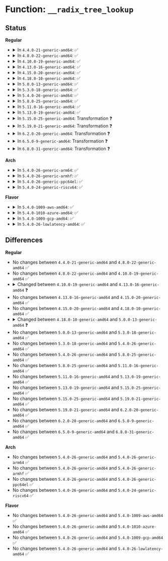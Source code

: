 # Function: <code>__radix_tree_lookup</code>

## Status
<b>Regular</b>
<ul>
<li>
<details>
<summary>In <code>4.4.0-21-generic-amd64</code>: ✅</summary>

```c
void * __radix_tree_lookup(struct radix_tree_root * root, long unsigned int index, struct radix_tree_node * * nodep, void * * * slotp)
```

```json
{
  "name": "__radix_tree_lookup",
  "collision_type": "Unique Global",
  "inline_type": "No",
  "funcs": [
    {
      "addr": 18446744071582969616,
      "name": "__radix_tree_lookup",
      "external": true,
      "loc": "lib/radix-tree.c:491",
      "file": "lib/radix-tree.c",
      "inline": "seen, unknown",
      "caller_inline": [],
      "caller_func": [
        "mm/filemap.c:__delete_from_page_cache",
        "lib/radix-tree.c:radix_tree_lookup_slot",
        "lib/radix-tree.c:radix_tree_lookup",
        "lib/radix-tree.c:radix_tree_delete_item"
      ]
    }
  ],
  "symbols": [
    {
      "addr": 18446744071582969616,
      "name": "__radix_tree_lookup",
      "section": ".text",
      "bind": "STB_GLOBAL",
      "size": 154
    }
  ]
}
```
</details>
</li>
<li>
<details>
<summary>In <code>4.8.0-22-generic-amd64</code>: ✅</summary>

```c
void * __radix_tree_lookup(struct radix_tree_root * root, long unsigned int index, struct radix_tree_node * * nodep, void * * * slotp)
```

```json
{
  "name": "__radix_tree_lookup",
  "collision_type": "Unique Global",
  "inline_type": "No",
  "funcs": [
    {
      "addr": 18446744071583258240,
      "name": "__radix_tree_lookup",
      "external": true,
      "loc": "lib/radix-tree.c:677",
      "file": "lib/radix-tree.c",
      "inline": "seen, unknown",
      "caller_inline": [],
      "caller_func": [
        "fs/dax.c:dax_fault",
        "fs/dax.c:dax_unlock_mapping_entry",
        "fs/dax.c:get_unlocked_mapping_entry",
        "lib/radix-tree.c:radix_tree_replace_clear_tags",
        "lib/radix-tree.c:radix_tree_delete_item",
        "lib/radix-tree.c:radix_tree_lookup",
        "lib/radix-tree.c:radix_tree_lookup_slot"
      ]
    }
  ],
  "symbols": [
    {
      "addr": 18446744071583258240,
      "name": "__radix_tree_lookup",
      "section": ".text",
      "bind": "STB_GLOBAL",
      "size": 240
    }
  ]
}
```
</details>
</li>
<li>
<details>
<summary>In <code>4.10.0-19-generic-amd64</code>: ✅</summary>

```c
void * __radix_tree_lookup(struct radix_tree_root * root, long unsigned int index, struct radix_tree_node * * nodep, void * * * slotp)
```

```json
{
  "name": "__radix_tree_lookup",
  "collision_type": "Unique Global",
  "inline_type": "No",
  "funcs": [
    {
      "addr": 18446744071583374880,
      "name": "__radix_tree_lookup",
      "external": true,
      "loc": "lib/radix-tree.c:911",
      "file": "lib/radix-tree.c",
      "inline": "seen, unknown",
      "caller_inline": [],
      "caller_func": [
        "mm/filemap.c:__delete_from_page_cache",
        "mm/truncate.c:clear_shadow_entry",
        "mm/shmem.c:shmem_radix_tree_replace",
        "fs/dax.c:dax_insert_mapping_entry",
        "fs/dax.c:dax_invalidate_mapping_entry",
        "fs/dax.c:dax_unlock_mapping_entry",
        "fs/dax.c:get_unlocked_mapping_entry",
        "lib/radix-tree.c:radix_tree_delete_item",
        "lib/radix-tree.c:radix_tree_split",
        "lib/radix-tree.c:radix_tree_lookup",
        "lib/radix-tree.c:radix_tree_lookup_slot"
      ]
    }
  ],
  "symbols": [
    {
      "addr": 18446744071583374880,
      "name": "__radix_tree_lookup",
      "section": ".text",
      "bind": "STB_GLOBAL",
      "size": 240
    }
  ]
}
```
</details>
</li>
<li>
<details>
<summary>In <code>4.13.0-16-generic-amd64</code>: ✅</summary>

```c
void * __radix_tree_lookup(const struct radix_tree_root * root, long unsigned int index, struct radix_tree_node * * nodep, void * * * slotp)
```

```json
{
  "name": "__radix_tree_lookup",
  "collision_type": "Unique Global",
  "inline_type": "No",
  "funcs": [
    {
      "addr": 18446744071588224240,
      "name": "__radix_tree_lookup",
      "external": true,
      "loc": "lib/radix-tree.c:1029",
      "file": "lib/radix-tree.c",
      "inline": "seen, unknown",
      "caller_inline": [],
      "caller_func": [
        "mm/filemap.c:__delete_from_page_cache",
        "mm/truncate.c:clear_shadow_entry",
        "mm/shmem.c:shmem_radix_tree_replace",
        "fs/dax.c:grab_mapping_entry",
        "fs/dax.c:dax_unlock_mapping_entry",
        "fs/dax.c:get_unlocked_mapping_entry",
        "lib/idr.c:idr_replace",
        "lib/radix-tree.c:radix_tree_delete_item",
        "lib/radix-tree.c:radix_tree_split",
        "lib/radix-tree.c:radix_tree_lookup",
        "lib/radix-tree.c:radix_tree_lookup_slot"
      ]
    }
  ],
  "symbols": [
    {
      "addr": 18446744071588224240,
      "name": "__radix_tree_lookup",
      "section": ".text",
      "bind": "STB_GLOBAL",
      "size": 292
    }
  ]
}
```
</details>
</li>
<li>
<details>
<summary>In <code>4.15.0-20-generic-amd64</code>: ✅</summary>

```c
void * __radix_tree_lookup(const struct radix_tree_root * root, long unsigned int index, struct radix_tree_node * * nodep, void * * * slotp)
```

```json
{
  "name": "__radix_tree_lookup",
  "collision_type": "Unique Global",
  "inline_type": "No",
  "funcs": [
    {
      "addr": 18446744071588774304,
      "name": "__radix_tree_lookup",
      "external": true,
      "loc": "lib/radix-tree.c:1028",
      "file": "lib/radix-tree.c",
      "inline": "seen, unknown",
      "caller_inline": [],
      "caller_func": [
        "mm/filemap.c:__delete_from_page_cache",
        "mm/truncate.c:invalidate_inode_pages2_range",
        "mm/truncate.c:invalidate_mapping_pages",
        "mm/shmem.c:shmem_radix_tree_replace",
        "fs/dax.c:dax_insert_mapping_entry",
        "fs/dax.c:grab_mapping_entry",
        "fs/dax.c:dax_unlock_mapping_entry",
        "fs/dax.c:get_unlocked_mapping_entry",
        "lib/idr.c:idr_replace_ext",
        "lib/radix-tree.c:radix_tree_delete_item",
        "lib/radix-tree.c:radix_tree_split",
        "lib/radix-tree.c:radix_tree_lookup",
        "lib/radix-tree.c:radix_tree_lookup_slot"
      ]
    }
  ],
  "symbols": [
    {
      "addr": 18446744071588774304,
      "name": "__radix_tree_lookup",
      "section": ".text",
      "bind": "STB_GLOBAL",
      "size": 292
    }
  ]
}
```
</details>
</li>
<li>
<details>
<summary>In <code>4.18.0-10-generic-amd64</code>: ✅</summary>

```c
void * __radix_tree_lookup(const struct radix_tree_root * root, long unsigned int index, struct radix_tree_node * * nodep, void * * * slotp)
```

```json
{
  "name": "__radix_tree_lookup",
  "collision_type": "Unique Global",
  "inline_type": "No",
  "funcs": [
    {
      "addr": 18446744071589153008,
      "name": "__radix_tree_lookup",
      "external": true,
      "loc": "lib/radix-tree.c:1029",
      "file": "lib/radix-tree.c",
      "inline": "seen, unknown",
      "caller_inline": [],
      "caller_func": [
        "mm/filemap.c:__delete_from_page_cache",
        "mm/truncate.c:invalidate_inode_pages2_range",
        "mm/truncate.c:invalidate_mapping_pages",
        "mm/shmem.c:shmem_radix_tree_replace",
        "fs/dax.c:dax_insert_mapping_entry",
        "fs/dax.c:grab_mapping_entry",
        "fs/dax.c:unlock_mapping_entry",
        "fs/dax.c:__get_unlocked_mapping_entry",
        "lib/idr.c:idr_replace",
        "lib/radix-tree.c:radix_tree_delete_item",
        "lib/radix-tree.c:radix_tree_split",
        "lib/radix-tree.c:radix_tree_lookup",
        "lib/radix-tree.c:radix_tree_lookup_slot"
      ]
    }
  ],
  "symbols": [
    {
      "addr": 18446744071589153008,
      "name": "__radix_tree_lookup",
      "section": ".text",
      "bind": "STB_GLOBAL",
      "size": 228
    }
  ]
}
```
</details>
</li>
<li>
<details>
<summary>In <code>5.0.0-13-generic-amd64</code>: ✅</summary>

```c
void * __radix_tree_lookup(const struct xarray * root, long unsigned int index, struct xa_node * * nodep, void * * * slotp)
```

```json
{
  "name": "__radix_tree_lookup",
  "collision_type": "Unique Global",
  "inline_type": "No",
  "funcs": [
    {
      "addr": 18446744071589385632,
      "name": "__radix_tree_lookup",
      "external": true,
      "loc": "lib/radix-tree.c:769",
      "file": "lib/radix-tree.c",
      "inline": "seen, unknown",
      "caller_inline": [],
      "caller_func": [
        "lib/idr.c:idr_replace",
        "lib/radix-tree.c:radix_tree_delete_item",
        "lib/radix-tree.c:radix_tree_lookup",
        "lib/radix-tree.c:radix_tree_lookup_slot"
      ]
    }
  ],
  "symbols": [
    {
      "addr": 18446744071589385632,
      "name": "__radix_tree_lookup",
      "section": ".text",
      "bind": "STB_GLOBAL",
      "size": 157
    }
  ]
}
```
</details>
</li>
<li>
<details>
<summary>In <code>5.3.0-18-generic-amd64</code>: ✅</summary>

```c
void * __radix_tree_lookup(const struct xarray * root, long unsigned int index, struct xa_node * * nodep, void * * * slotp)
```

```json
{
  "name": "__radix_tree_lookup",
  "collision_type": "Unique Global",
  "inline_type": "No",
  "funcs": [
    {
      "addr": 18446744071589842656,
      "name": "__radix_tree_lookup",
      "external": true,
      "loc": "lib/radix-tree.c:756",
      "file": "lib/radix-tree.c",
      "inline": "seen, unknown",
      "caller_inline": [],
      "caller_func": [
        "lib/idr.c:idr_replace",
        "lib/radix-tree.c:radix_tree_delete_item",
        "lib/radix-tree.c:radix_tree_lookup",
        "lib/radix-tree.c:radix_tree_lookup_slot"
      ]
    }
  ],
  "symbols": [
    {
      "addr": 18446744071589842656,
      "name": "__radix_tree_lookup",
      "section": ".text",
      "bind": "STB_GLOBAL",
      "size": 157
    }
  ]
}
```
</details>
</li>
<li>
<details>
<summary>In <code>5.4.0-26-generic-amd64</code>: ✅</summary>

```c
void * __radix_tree_lookup(const struct xarray * root, long unsigned int index, struct xa_node * * nodep, void * * * slotp)
```

```json
{
  "name": "__radix_tree_lookup",
  "collision_type": "Unique Global",
  "inline_type": "No",
  "funcs": [
    {
      "addr": 18446744071590068752,
      "name": "__radix_tree_lookup",
      "external": true,
      "loc": "lib/radix-tree.c:756",
      "file": "lib/radix-tree.c",
      "inline": "seen, unknown",
      "caller_inline": [],
      "caller_func": [
        "lib/idr.c:idr_replace",
        "lib/radix-tree.c:radix_tree_delete_item",
        "lib/radix-tree.c:radix_tree_lookup",
        "lib/radix-tree.c:radix_tree_lookup_slot"
      ]
    }
  ],
  "symbols": [
    {
      "addr": 18446744071590068752,
      "name": "__radix_tree_lookup",
      "section": ".text",
      "bind": "STB_GLOBAL",
      "size": 157
    }
  ]
}
```
</details>
</li>
<li>
<details>
<summary>In <code>5.8.0-25-generic-amd64</code>: ✅</summary>

```c
void * __radix_tree_lookup(const struct xarray * root, long unsigned int index, struct xa_node * * nodep, void * * * slotp)
```

```json
{
  "name": "__radix_tree_lookup",
  "collision_type": "Unique Global",
  "inline_type": "No",
  "funcs": [
    {
      "addr": 18446744071585065872,
      "name": "__radix_tree_lookup",
      "external": true,
      "loc": "lib/radix-tree.c:748",
      "file": "lib/radix-tree.c",
      "inline": "seen, unknown",
      "caller_inline": [],
      "caller_func": [
        "lib/idr.c:idr_replace",
        "lib/radix-tree.c:radix_tree_delete_item",
        "lib/radix-tree.c:radix_tree_lookup",
        "lib/radix-tree.c:radix_tree_lookup_slot"
      ]
    }
  ],
  "symbols": [
    {
      "addr": 18446744071585065872,
      "name": "__radix_tree_lookup",
      "section": ".text",
      "bind": "STB_GLOBAL",
      "size": 178
    }
  ]
}
```
</details>
</li>
<li>
<details>
<summary>In <code>5.11.0-16-generic-amd64</code>: ✅</summary>

```c
void * __radix_tree_lookup(const struct xarray * root, long unsigned int index, struct xa_node * * nodep, void * * * slotp)
```

```json
{
  "name": "__radix_tree_lookup",
  "collision_type": "Unique Global",
  "inline_type": "No",
  "funcs": [
    {
      "addr": 18446744071585215200,
      "name": "__radix_tree_lookup",
      "external": true,
      "loc": "lib/radix-tree.c:748",
      "file": "lib/radix-tree.c",
      "inline": "seen, unknown",
      "caller_inline": [],
      "caller_func": [
        "lib/idr.c:idr_replace",
        "lib/radix-tree.c:radix_tree_delete_item",
        "lib/radix-tree.c:radix_tree_lookup",
        "lib/radix-tree.c:radix_tree_lookup_slot"
      ]
    }
  ],
  "symbols": [
    {
      "addr": 18446744071585215200,
      "name": "__radix_tree_lookup",
      "section": ".text",
      "bind": "STB_GLOBAL",
      "size": 178
    }
  ]
}
```
</details>
</li>
<li>
<details>
<summary>In <code>5.13.0-19-generic-amd64</code>: ✅</summary>

```c
void * __radix_tree_lookup(const struct xarray * root, long unsigned int index, struct xa_node * * nodep, void * * * slotp)
```

```json
{
  "name": "__radix_tree_lookup",
  "collision_type": "Unique Global",
  "inline_type": "No",
  "funcs": [
    {
      "addr": 18446744071585098048,
      "name": "__radix_tree_lookup",
      "external": true,
      "loc": "lib/radix-tree.c:748",
      "file": "lib/radix-tree.c",
      "inline": "seen, unknown",
      "caller_inline": [],
      "caller_func": [
        "lib/idr.c:idr_replace",
        "lib/radix-tree.c:radix_tree_delete_item",
        "lib/radix-tree.c:radix_tree_lookup",
        "lib/radix-tree.c:radix_tree_lookup_slot"
      ]
    }
  ],
  "symbols": [
    {
      "addr": 18446744071585098048,
      "name": "__radix_tree_lookup",
      "section": ".text",
      "bind": "STB_GLOBAL",
      "size": 178
    }
  ]
}
```
</details>
</li>
<li>
<details>
<summary>In <code>5.15.0-25-generic-amd64</code>: Transformation ❓</summary>

```c
void * __radix_tree_lookup(const struct xarray * root, long unsigned int index, struct xa_node * * nodep, void * * * slotp)
```

```json
{
  "name": "__radix_tree_lookup",
  "collision_type": "Unique Global",
  "inline_type": "No",
  "funcs": [
    {
      "addr": 0,
      "name": "__radix_tree_lookup",
      "external": true,
      "loc": "lib/radix-tree.c:748",
      "file": "lib/radix-tree.c",
      "inline": "seen, unknown",
      "caller_inline": [],
      "caller_func": [
        "lib/idr.c:idr_replace",
        "lib/radix-tree.c:radix_tree_delete_item",
        "lib/radix-tree.c:radix_tree_lookup",
        "lib/radix-tree.c:radix_tree_lookup_slot"
      ]
    }
  ],
  "symbols": [
    {
      "addr": 18446744071592343810,
      "name": "__radix_tree_lookup.cold",
      "section": ".text",
      "bind": "STB_LOCAL",
      "size": 90
    },
    {
      "addr": 18446744071585546272,
      "name": "__radix_tree_lookup",
      "section": ".text",
      "bind": "STB_GLOBAL",
      "size": 212
    }
  ]
}
```
</details>
</li>
<li>
<details>
<summary>In <code>5.19.0-21-generic-amd64</code>: Transformation ❓</summary>

```c
void * __radix_tree_lookup(const struct xarray * root, long unsigned int index, struct xa_node * * nodep, void * * * slotp)
```

```json
{
  "name": "__radix_tree_lookup",
  "collision_type": "Unique Global",
  "inline_type": "No",
  "funcs": [
    {
      "addr": 0,
      "name": "__radix_tree_lookup",
      "external": true,
      "loc": "lib/radix-tree.c:748",
      "file": "lib/radix-tree.c",
      "inline": "seen, unknown",
      "caller_inline": [],
      "caller_func": [
        "lib/idr.c:idr_replace",
        "lib/radix-tree.c:radix_tree_delete_item",
        "lib/radix-tree.c:radix_tree_lookup",
        "lib/radix-tree.c:radix_tree_lookup_slot"
      ]
    }
  ],
  "symbols": [
    {
      "addr": 18446744071594205330,
      "name": "__radix_tree_lookup.cold",
      "section": ".text",
      "bind": "STB_LOCAL",
      "size": 102
    },
    {
      "addr": 18446744071586701920,
      "name": "__radix_tree_lookup",
      "section": ".text",
      "bind": "STB_GLOBAL",
      "size": 242
    }
  ]
}
```
</details>
</li>
<li>
<details>
<summary>In <code>6.2.0-20-generic-amd64</code>: Transformation ❓</summary>

```c
void * __radix_tree_lookup(const struct xarray * root, long unsigned int index, struct xa_node * * nodep, void * * * slotp)
```

```json
{
  "name": "__radix_tree_lookup",
  "collision_type": "Unique Global",
  "inline_type": "No",
  "funcs": [
    {
      "addr": 0,
      "name": "__radix_tree_lookup",
      "external": true,
      "loc": "lib/radix-tree.c:748",
      "file": "lib/radix-tree.c",
      "inline": "seen, unknown",
      "caller_inline": [],
      "caller_func": [
        "lib/idr.c:idr_replace",
        "lib/radix-tree.c:radix_tree_delete_item",
        "lib/radix-tree.c:radix_tree_lookup",
        "lib/radix-tree.c:radix_tree_lookup_slot"
      ]
    }
  ],
  "symbols": [
    {
      "addr": 18446744071596374543,
      "name": "__radix_tree_lookup.cold",
      "section": ".text",
      "bind": "STB_LOCAL",
      "size": 102
    },
    {
      "addr": 18446744071595863600,
      "name": "__radix_tree_lookup",
      "section": ".text",
      "bind": "STB_GLOBAL",
      "size": 242
    }
  ]
}
```
</details>
</li>
<li>
<details>
<summary>In <code>6.5.0-9-generic-amd64</code>: Transformation ❓</summary>

```c
void * __radix_tree_lookup(const struct xarray * root, long unsigned int index, struct xa_node * * nodep, void * * * slotp)
```

```json
{
  "name": "__radix_tree_lookup",
  "collision_type": "Unique Global",
  "inline_type": "No",
  "funcs": [
    {
      "addr": 0,
      "name": "__radix_tree_lookup",
      "external": true,
      "loc": "lib/radix-tree.c:747",
      "file": "lib/radix-tree.c",
      "inline": "seen, unknown",
      "caller_inline": [],
      "caller_func": [
        "lib/idr.c:idr_replace",
        "lib/radix-tree.c:radix_tree_delete_item",
        "lib/radix-tree.c:radix_tree_lookup",
        "lib/radix-tree.c:radix_tree_lookup_slot"
      ]
    }
  ],
  "symbols": [
    {
      "addr": 18446744071596904063,
      "name": "__radix_tree_lookup.cold",
      "section": ".text",
      "bind": "STB_LOCAL",
      "size": 98
    },
    {
      "addr": 18446744071596380960,
      "name": "__radix_tree_lookup",
      "section": ".text",
      "bind": "STB_GLOBAL",
      "size": 239
    }
  ]
}
```
</details>
</li>
<li>
<details>
<summary>In <code>6.8.0-31-generic-amd64</code>: Transformation ❓</summary>

```c
void * __radix_tree_lookup(const struct xarray * root, long unsigned int index, struct xa_node * * nodep, void * * * slotp)
```

```json
{
  "name": "__radix_tree_lookup",
  "collision_type": "Unique Global",
  "inline_type": "No",
  "funcs": [
    {
      "addr": 0,
      "name": "__radix_tree_lookup",
      "external": true,
      "loc": "lib/radix-tree.c:747",
      "file": "lib/radix-tree.c",
      "inline": "seen, unknown",
      "caller_inline": [],
      "caller_func": [
        "lib/idr.c:idr_replace",
        "lib/radix-tree.c:radix_tree_delete_item",
        "lib/radix-tree.c:radix_tree_lookup",
        "lib/radix-tree.c:radix_tree_lookup_slot"
      ]
    }
  ],
  "symbols": [
    {
      "addr": 18446744071597829156,
      "name": "__radix_tree_lookup.cold",
      "section": ".text",
      "bind": "STB_LOCAL",
      "size": 98
    },
    {
      "addr": 18446744071597276208,
      "name": "__radix_tree_lookup",
      "section": ".text",
      "bind": "STB_GLOBAL",
      "size": 239
    }
  ]
}
```
</details>
</li>
</ul>
<b>Arch</b>
<ul>
<li>
<details>
<summary>In <code>5.4.0-26-generic-arm64</code>: ✅</summary>

```c
void * __radix_tree_lookup(const struct xarray * root, long unsigned int index, struct xa_node * * nodep, void * * * slotp)
```

```json
{
  "name": "__radix_tree_lookup",
  "collision_type": "Unique Global",
  "inline_type": "No",
  "funcs": [
    {
      "addr": 18446603336503846680,
      "name": "__radix_tree_lookup",
      "external": true,
      "loc": "lib/radix-tree.c:756",
      "file": "lib/radix-tree.c",
      "inline": "seen, unknown",
      "caller_inline": [],
      "caller_func": [
        "lib/idr.c:idr_replace",
        "lib/radix-tree.c:radix_tree_delete_item",
        "lib/radix-tree.c:radix_tree_lookup",
        "lib/radix-tree.c:radix_tree_lookup_slot"
      ]
    }
  ],
  "symbols": [
    {
      "addr": 18446603336503846680,
      "name": "__radix_tree_lookup",
      "section": ".text",
      "bind": "STB_GLOBAL",
      "size": 152
    }
  ]
}
```
</details>
</li>
<li>
<details>
<summary>In <code>5.4.0-26-generic-armhf</code>: ✅</summary>

```c
void * __radix_tree_lookup(const struct xarray * root, long unsigned int index, struct xa_node * * nodep, void * * * slotp)
```

```json
{
  "name": "__radix_tree_lookup",
  "collision_type": "Unique Global",
  "inline_type": "No",
  "funcs": [
    {
      "addr": 3236466184,
      "name": "__radix_tree_lookup",
      "external": true,
      "loc": "lib/radix-tree.c:756",
      "file": "lib/radix-tree.c",
      "inline": "seen, unknown",
      "caller_inline": [],
      "caller_func": [
        "lib/idr.c:idr_replace",
        "lib/radix-tree.c:radix_tree_delete_item",
        "lib/radix-tree.c:radix_tree_lookup",
        "lib/radix-tree.c:radix_tree_lookup_slot"
      ]
    }
  ],
  "symbols": [
    {
      "addr": 3236466184,
      "name": "__radix_tree_lookup",
      "section": ".text",
      "bind": "STB_GLOBAL",
      "size": 164
    }
  ]
}
```
</details>
</li>
<li>
<details>
<summary>In <code>5.4.0-26-generic-ppc64el</code>: ✅</summary>

```c
void * __radix_tree_lookup(const struct xarray * root, long unsigned int index, struct xa_node * * nodep, void * * * slotp)
```

```json
{
  "name": "__radix_tree_lookup",
  "collision_type": "Unique Global",
  "inline_type": "No",
  "funcs": [
    {
      "addr": 13835058055297700656,
      "name": "__radix_tree_lookup",
      "external": true,
      "loc": "lib/radix-tree.c:756",
      "file": "lib/radix-tree.c",
      "inline": "seen, unknown",
      "caller_inline": [],
      "caller_func": [
        "lib/idr.c:idr_replace",
        "lib/radix-tree.c:radix_tree_delete_item",
        "lib/radix-tree.c:radix_tree_lookup",
        "lib/radix-tree.c:radix_tree_lookup_slot"
      ]
    }
  ],
  "symbols": [
    {
      "addr": 13835058055297700656,
      "name": "__radix_tree_lookup",
      "section": ".text",
      "bind": "STB_GLOBAL",
      "size": 192
    }
  ]
}
```
</details>
</li>
<li>
<details>
<summary>In <code>5.4.0-24-generic-riscv64</code>: ✅</summary>

```c
void * __radix_tree_lookup(const struct xarray * root, long unsigned int index, struct xa_node * * nodep, void * * * slotp)
```

```json
{
  "name": "__radix_tree_lookup",
  "collision_type": "Unique Global",
  "inline_type": "No",
  "funcs": [
    {
      "addr": 18446743936279736732,
      "name": "__radix_tree_lookup",
      "external": true,
      "loc": "lib/radix-tree.c:756",
      "file": "lib/radix-tree.c",
      "inline": "seen, unknown",
      "caller_inline": [],
      "caller_func": [
        "lib/idr.c:idr_replace",
        "lib/radix-tree.c:radix_tree_delete_item",
        "lib/radix-tree.c:radix_tree_lookup",
        "lib/radix-tree.c:radix_tree_lookup_slot"
      ]
    }
  ],
  "symbols": [
    {
      "addr": 18446743936279736732,
      "name": "__radix_tree_lookup",
      "section": ".text",
      "bind": "STB_GLOBAL",
      "size": 128
    }
  ]
}
```
</details>
</li>
</ul>
<b>Flavor</b>
<ul>
<li>
<details>
<summary>In <code>5.4.0-1009-aws-amd64</code>: ✅</summary>

```c
void * __radix_tree_lookup(const struct xarray * root, long unsigned int index, struct xa_node * * nodep, void * * * slotp)
```

```json
{
  "name": "__radix_tree_lookup",
  "collision_type": "Unique Global",
  "inline_type": "No",
  "funcs": [
    {
      "addr": 18446744071589671008,
      "name": "__radix_tree_lookup",
      "external": true,
      "loc": "lib/radix-tree.c:756",
      "file": "lib/radix-tree.c",
      "inline": "seen, unknown",
      "caller_inline": [],
      "caller_func": [
        "lib/idr.c:idr_replace",
        "lib/radix-tree.c:radix_tree_delete_item",
        "lib/radix-tree.c:radix_tree_lookup",
        "lib/radix-tree.c:radix_tree_lookup_slot"
      ]
    }
  ],
  "symbols": [
    {
      "addr": 18446744071589671008,
      "name": "__radix_tree_lookup",
      "section": ".text",
      "bind": "STB_GLOBAL",
      "size": 157
    }
  ]
}
```
</details>
</li>
<li>
<details>
<summary>In <code>5.4.0-1010-azure-amd64</code>: ✅</summary>

```c
void * __radix_tree_lookup(const struct xarray * root, long unsigned int index, struct xa_node * * nodep, void * * * slotp)
```

```json
{
  "name": "__radix_tree_lookup",
  "collision_type": "Unique Global",
  "inline_type": "No",
  "funcs": [
    {
      "addr": 18446744071589396832,
      "name": "__radix_tree_lookup",
      "external": true,
      "loc": "lib/radix-tree.c:756",
      "file": "lib/radix-tree.c",
      "inline": "seen, unknown",
      "caller_inline": [],
      "caller_func": [
        "lib/idr.c:idr_replace",
        "lib/radix-tree.c:radix_tree_delete_item",
        "lib/radix-tree.c:radix_tree_lookup",
        "lib/radix-tree.c:radix_tree_lookup_slot"
      ]
    }
  ],
  "symbols": [
    {
      "addr": 18446744071589396832,
      "name": "__radix_tree_lookup",
      "section": ".text",
      "bind": "STB_GLOBAL",
      "size": 157
    }
  ]
}
```
</details>
</li>
<li>
<details>
<summary>In <code>5.4.0-1009-gcp-amd64</code>: ✅</summary>

```c
void * __radix_tree_lookup(const struct xarray * root, long unsigned int index, struct xa_node * * nodep, void * * * slotp)
```

```json
{
  "name": "__radix_tree_lookup",
  "collision_type": "Unique Global",
  "inline_type": "No",
  "funcs": [
    {
      "addr": 18446744071590114384,
      "name": "__radix_tree_lookup",
      "external": true,
      "loc": "lib/radix-tree.c:756",
      "file": "lib/radix-tree.c",
      "inline": "seen, unknown",
      "caller_inline": [],
      "caller_func": [
        "lib/idr.c:idr_replace",
        "lib/radix-tree.c:radix_tree_delete_item",
        "lib/radix-tree.c:radix_tree_lookup",
        "lib/radix-tree.c:radix_tree_lookup_slot"
      ]
    }
  ],
  "symbols": [
    {
      "addr": 18446744071590114384,
      "name": "__radix_tree_lookup",
      "section": ".text",
      "bind": "STB_GLOBAL",
      "size": 157
    }
  ]
}
```
</details>
</li>
<li>
<details>
<summary>In <code>5.4.0-26-lowlatency-amd64</code>: ✅</summary>

```c
void * __radix_tree_lookup(const struct xarray * root, long unsigned int index, struct xa_node * * nodep, void * * * slotp)
```

```json
{
  "name": "__radix_tree_lookup",
  "collision_type": "Unique Global",
  "inline_type": "No",
  "funcs": [
    {
      "addr": 18446744071590164768,
      "name": "__radix_tree_lookup",
      "external": true,
      "loc": "lib/radix-tree.c:756",
      "file": "lib/radix-tree.c",
      "inline": "seen, unknown",
      "caller_inline": [],
      "caller_func": [
        "lib/idr.c:idr_replace",
        "lib/radix-tree.c:radix_tree_delete_item",
        "lib/radix-tree.c:radix_tree_lookup",
        "lib/radix-tree.c:radix_tree_lookup_slot"
      ]
    }
  ],
  "symbols": [
    {
      "addr": 18446744071590164768,
      "name": "__radix_tree_lookup",
      "section": ".text",
      "bind": "STB_GLOBAL",
      "size": 157
    }
  ]
}
```
</details>
</li>
</ul>

## Differences
<b>Regular</b>
<ul>
<li>
No changes between <code>4.4.0-21-generic-amd64</code> and <code>4.8.0-22-generic-amd64</code> ✅
</li>
<li>
No changes between <code>4.8.0-22-generic-amd64</code> and <code>4.10.0-19-generic-amd64</code> ✅
</li>
<li>
<details>
<summary>Changed between <code>4.10.0-19-generic-amd64</code> and <code>4.13.0-16-generic-amd64</code> ❓</summary>
<ul>
<li>
<b>Param type changed. </b>
<code>struct radix_tree_root * root</code> ➡️ <code>const struct radix_tree_root * root</code>
</li>
</ul>
</details>
</li>
<li>
No changes between <code>4.13.0-16-generic-amd64</code> and <code>4.15.0-20-generic-amd64</code> ✅
</li>
<li>
No changes between <code>4.15.0-20-generic-amd64</code> and <code>4.18.0-10-generic-amd64</code> ✅
</li>
<li>
<details>
<summary>Changed between <code>4.18.0-10-generic-amd64</code> and <code>5.0.0-13-generic-amd64</code> ❓</summary>
<ul>
<li>
<b>Param type changed. </b>
<code>const struct radix_tree_root * root</code> ➡️ <code>const struct xarray * root</code>
</li>
<li>
<b>Param type changed. </b>
<code>struct radix_tree_node * * nodep</code> ➡️ <code>struct xa_node * * nodep</code>
</li>
</ul>
</details>
</li>
<li>
No changes between <code>5.0.0-13-generic-amd64</code> and <code>5.3.0-18-generic-amd64</code> ✅
</li>
<li>
No changes between <code>5.3.0-18-generic-amd64</code> and <code>5.4.0-26-generic-amd64</code> ✅
</li>
<li>
No changes between <code>5.4.0-26-generic-amd64</code> and <code>5.8.0-25-generic-amd64</code> ✅
</li>
<li>
No changes between <code>5.8.0-25-generic-amd64</code> and <code>5.11.0-16-generic-amd64</code> ✅
</li>
<li>
No changes between <code>5.11.0-16-generic-amd64</code> and <code>5.13.0-19-generic-amd64</code> ✅
</li>
<li>
No changes between <code>5.13.0-19-generic-amd64</code> and <code>5.15.0-25-generic-amd64</code> ✅
</li>
<li>
No changes between <code>5.15.0-25-generic-amd64</code> and <code>5.19.0-21-generic-amd64</code> ✅
</li>
<li>
No changes between <code>5.19.0-21-generic-amd64</code> and <code>6.2.0-20-generic-amd64</code> ✅
</li>
<li>
No changes between <code>6.2.0-20-generic-amd64</code> and <code>6.5.0-9-generic-amd64</code> ✅
</li>
<li>
No changes between <code>6.5.0-9-generic-amd64</code> and <code>6.8.0-31-generic-amd64</code> ✅
</li>
</ul>
<b>Arch</b>
<ul>
<li>
No changes between <code>5.4.0-26-generic-amd64</code> and <code>5.4.0-26-generic-arm64</code> ✅
</li>
<li>
No changes between <code>5.4.0-26-generic-amd64</code> and <code>5.4.0-26-generic-armhf</code> ✅
</li>
<li>
No changes between <code>5.4.0-26-generic-amd64</code> and <code>5.4.0-26-generic-ppc64el</code> ✅
</li>
<li>
No changes between <code>5.4.0-26-generic-amd64</code> and <code>5.4.0-24-generic-riscv64</code> ✅
</li>
</ul>
<b>Flavor</b>
<ul>
<li>
No changes between <code>5.4.0-26-generic-amd64</code> and <code>5.4.0-1009-aws-amd64</code> ✅
</li>
<li>
No changes between <code>5.4.0-26-generic-amd64</code> and <code>5.4.0-1010-azure-amd64</code> ✅
</li>
<li>
No changes between <code>5.4.0-26-generic-amd64</code> and <code>5.4.0-1009-gcp-amd64</code> ✅
</li>
<li>
No changes between <code>5.4.0-26-generic-amd64</code> and <code>5.4.0-26-lowlatency-amd64</code> ✅
</li>
</ul>
